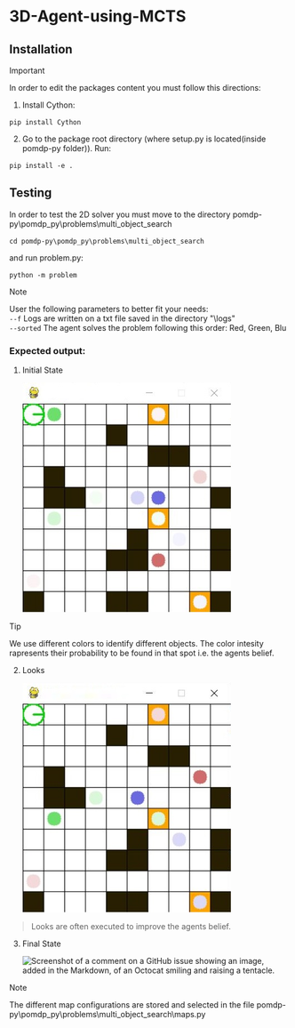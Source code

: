 # 3D-Agent-using-MCTS
## Installation
> [!IMPORTANT]
> In order to edit the packages content you must follow this directions:

1. Install Cython:
```
pip install Cython
```

2. Go to the package root directory (where setup.py is located(inside pomdp-py folder)). Run:
```
pip install -e .
```

## Testing 
In order to test the 2D solver you must move to the directory pomdp-py\pomdp_py\problems\multi_object_search
```
cd pomdp-py\pomdp_py\problems\multi_object_search
```
and run problem.py:
```
python -m problem
```
> [!NOTE]
> User the following parameters to better fit your needs: <br />
> ```--f``` Logs are written on a txt file saved in the directory "\logs" <br />
> ```--sorted``` The agent solves the problem following this order: Red, Green, Blu<br />
### Expected output:
1. Initial State

   ![Screenshot of a comment on a GitHub issue showing an image, added in the Markdown, of an Octocat smiling and raising a tentacle.](Screenshots/initial.JPG)
  > [!TIP]
  > We use different colors to identify different objects. The color intesity rapresents their probability to be found in that spot i.e. the agents belief. 
2. Looks

   ![Screenshot of a comment on a GitHub issue showing an image, added in the Markdown, of an Octocat smiling and raising a tentacle.](Screenshots/look.JPG)
  > Looks are often executed to improve the agents belief.  

3. Final State

   ![Screenshot of a comment on a GitHub issue showing an image, added in the Markdown, of an Octocat smiling and raising a tentacle.](Screenshots/final.PNG)
> [!NOTE]
> The different map configurations are stored and selected in the file pomdp-py\pomdp_py\problems\multi_object_search\maps.py 
